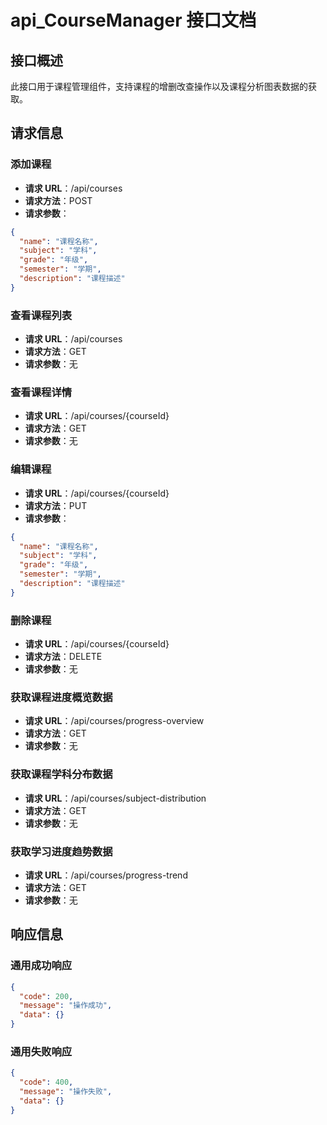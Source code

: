 # api_CourseManager 接口文档

## 接口概述
此接口用于课程管理组件，支持课程的增删改查操作以及课程分析图表数据的获取。

## 请求信息

### 添加课程
- **请求 URL**：/api/courses
- **请求方法**：POST
- **请求参数**：
```json
{
  "name": "课程名称",
  "subject": "学科",
  "grade": "年级",
  "semester": "学期",
  "description": "课程描述"
}
```

### 查看课程列表
- **请求 URL**：/api/courses
- **请求方法**：GET
- **请求参数**：无

### 查看课程详情
- **请求 URL**：/api/courses/{courseId}
- **请求方法**：GET
- **请求参数**：无

### 编辑课程
- **请求 URL**：/api/courses/{courseId}
- **请求方法**：PUT
- **请求参数**：
```json
{
  "name": "课程名称",
  "subject": "学科",
  "grade": "年级",
  "semester": "学期",
  "description": "课程描述"
}
```

### 删除课程
- **请求 URL**：/api/courses/{courseId}
- **请求方法**：DELETE
- **请求参数**：无

### 获取课程进度概览数据
- **请求 URL**：/api/courses/progress-overview
- **请求方法**：GET
- **请求参数**：无

### 获取课程学科分布数据
- **请求 URL**：/api/courses/subject-distribution
- **请求方法**：GET
- **请求参数**：无

### 获取学习进度趋势数据
- **请求 URL**：/api/courses/progress-trend
- **请求方法**：GET
- **请求参数**：无

## 响应信息

### 通用成功响应
```json
{
  "code": 200,
  "message": "操作成功",
  "data": {}
}
```

### 通用失败响应
```json
{
  "code": 400,
  "message": "操作失败",
  "data": {}
}
```